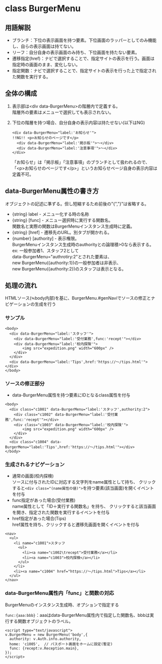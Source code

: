 # class BurgerMenu

## 用語解説

- ブランチ：下位の表示画面を持つ要素。下位画面のラッパーとしてのみ機能し、自らの表示画面は持てない。
- リーフ：自分自身の表示画面のみ持ち、下位画面を持たない要素。
- 遷移指定(href)：ナビで選択することで、指定サイトの表示を行う。画面は指定時の画面のまま、変化しない。
- 指定関数：ナビで選択することで、指定サイトの表示を行った上で指定された関数を実行する。

## 全体の構成

1. 表示部は&lt;div data-BurgerMenu&gt;の階層内で定義する。<br>
   階層外の要素はメニューで選択しても表示されない。

2. 下位の階層を持つ場合、自分自身の表示内容は持たせない(以下はNG)
   ```
   <div data-BurgerMenu="label:'お知らせ'">
   !!NG!! <p>お知らせのページです</p>
     <div data-BurgerMenu="label:'掲示板'">〜</div>
     <div data-BurgerMenu="label:'注意事項'">〜</div>
   </div>
   ```
   「お知らせ」は「掲示板」「注意事項」のブランチとして扱われるので、「&lt;p&gt;お知らせのページです&lt;/p&gt;」というお知らせページ自身の表示内容は定義不可。

## data-BurgerMenu属性の書き方

オブジェクトの記述に準ずる。但し短縮するため前後の"{","}"は省略する。

- {string} label - メニュー化する時の名称
- {string} [func] - メニュー選択時に実行する関数名。<br>
  関数名と実際の関数はBurgerMenuインスタンス生成時に定義。
- {string} [href] - 遷移先のURL。別タブが開かれる。
- {number} [authority] - 表示権限。<br>
  BurgerMenuインスタンス生成時のauthorityとの論理積>0なら表示する。<br>
  ex: 一般参加者1、スタッフ2として<br>
      data-BurgerMenu="authrotiry:2"とされた要素は、<br>
      new BurgerMenu({authority:1})の一般参加者は非表示、<br>
      new BurgerMenu({authority:2})のスタッフは表示となる。

## 処理の流れ

HTMLソース(≒body内部)を基に、BurgerMenu.#genNaviでソースの修正とナビゲーションの生成を行う


### サンプル

```
<body>
  <div data-BurgerMenu="label:'スタッフ'">
    <div data-BurgerMenu="label:'受付業務',func:'recept'"></div>
    <div data-BurgerMenu="label:'校内探険'">
        <img src="expedition.png" width="600px" />
    </div>
  </div>
  <div data-BurgerMenu="label:'Tips',href:'https://〜/tips.html'"></div>
</body>
```

### ソースの修正部分

- data-BurgerMenu属性を持つ要素にIDとなるclass属性を付与

```
<body>
  <div class="c1001" data-BurgerMenu="label:'スタッフ',authority:2">
    <div class="c1002" data-BurgerMenu="label:'受付業務',func:'recept'"></div>
    <div class="c1003" data-BurgerMenu="label:'校内探険'">
        <img src="expedition.png" width="600px" />
    </div>
  </div>
  <div class="c1004" data-BurgerMenu="label:'Tips',href:'https://〜/tips.html'"></div>
</body>
```

### 生成されるナビゲーション

- 通常の画面(校内探検)<br>
  ソースに付与されたIDに対応する文字列をname属性として持ち、
  クリックすると`<div class="(name属性の値)">`を持つ要素(該当画面)を開くイベントを付与
- func指定があった場合(受付業務)<br>
  name属性として「ID＋実行する関数名」を持ち、
  クリックすると該当画面を開き、指定された関数を実行するイベントを付与
- href指定があった場合(Tips)<br>
  href属性を持ち、クリックすると遷移先画面を開くイベントを付与

```
<nav>
  <ul>
    <li name="c1001">スタッフ
      <ul>
        <li><a name="c1002\trecept">受付業務</a></li>
        <li><a name="c1003">校内探検</a></li>
      </ul>
    </li>
    <li><a name="c1004" href="https://〜/tips.html">Tips</a></li>
  </ul>
</nav>
```

### data-BurgerMenu属性内「func」と関数の対応

BurgerMenuのインスタンス生成時、オプションで指定する

`func:{aaa:bbb}`：aaaはdata-BurgerMenu属性内で指定した関数名、bbbは実行する関数オブジェクトのラベル。

```
<script type="text/javascript">
v.BurgerMenu = new BurgerMenu('body',{
  authority: v.Auth.info.authority,
  home: 'c1005',  // パスポート画面をホームに設定(暫定)
  func: {recept:v.Reception.main},
});
</script>
```